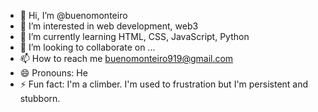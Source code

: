 - 👋 Hi, I’m @buenomonteiro
- 👀 I’m interested in web development, web3
- 🌱 I’m currently learning HTML, CSS, JavaScript, Python
- 💞️ I’m looking to collaborate on ...
- 📫 How to reach me buenomonteiro919@gmail.com
- 😄 Pronouns: He
- ⚡ Fun fact: I'm a climber. I'm used to frustration but I'm persistent and stubborn.

<!---
buenomonteiro/buenomonteiro is a ✨ special ✨ repository because its `README.md` (this file) appears on your GitHub profile.
You can click the Preview link to take a look at your changes.
--->
